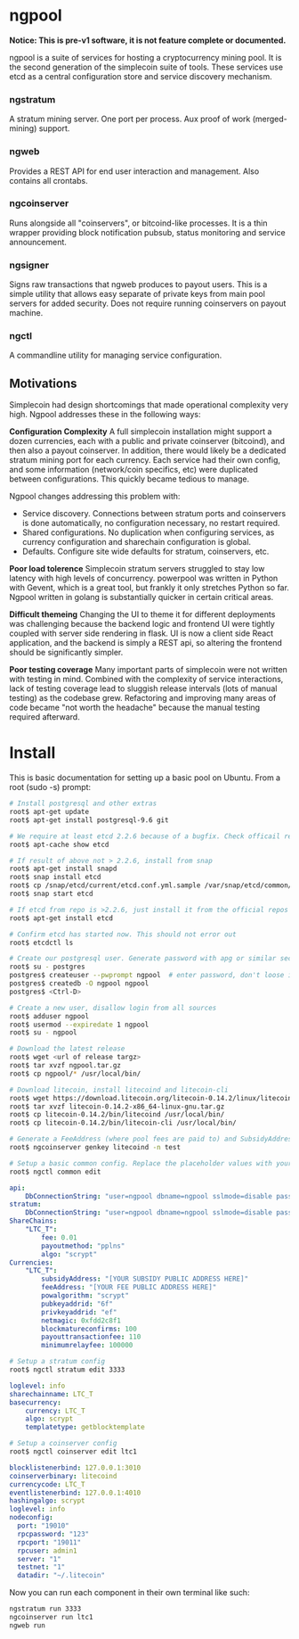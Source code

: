 # ngpool

**Notice: This is pre-v1 software, it is not feature complete or documented.**

ngpool is a suite of services for hosting a cryptocurrency mining pool. It is
the second generation of the simplecoin suite of tools. These services use etcd
as a central configuration store and service discovery mechanism.

### ngstratum
A stratum mining server. One port per process. Aux proof of work (merged-mining) support.

### ngweb
Provides a REST API for end user interaction and management. Also contains all crontabs.

### ngcoinserver
Runs alongside all "coinservers", or bitcoind-like processes. It is a thin
wrapper providing block notification pubsub, status monitoring and service
announcement. 

### ngsigner
Signs raw transactions that ngweb produces to payout users. This is a simple
utility that allows easy separate of private keys from main pool servers for
added security. Does not require running coinservers on payout machine.

### ngctl
A commandline utility for managing service configuration.

## Motivations

Simplecoin had design shortcomings that made operational complexity very high.
Ngpool addresses these in the following ways:

**Configuration Complexity**
A full simplecoin installation might support a dozen currencies, each with a
public and private coinserver (bitcoind), and then also a payout coinserver. In
addition, there would likely be a dedicated stratum mining port for each
currency. Each service had their own config, and some information (network/coin
specifics, etc) were duplicated between configurations. This quickly became
tedious to manage.

Ngpool changes addressing this problem with:
* Service discovery. Connections between stratum ports and coinservers is done
  automatically, no configuration necessary, no restart required.
* Shared configurations. No duplication when configuring services, as currency
  configuration and sharechain configuration is global.
* Defaults. Configure site wide defaults for stratum, coinservers, etc.

**Poor load tolerence**
Simplecoin stratum servers struggled to stay low latency with high levels of
concurrency. powerpool was written in Python with Gevent, which is a great
tool, but frankly it only stretches Python so far. Ngpool written in golang is
substantially quicker in certain critical areas.

**Difficult themeing**
Changing the UI to theme it for different deployments was challenging because
the backend logic and frontend UI were tightly coupled with server side
rendering in flask. UI is now a client side React application, and the backend
is simply a REST api, so altering the frontend should be significantly simpler.

**Poor testing coverage**
Many important parts of simplecoin were not written with testing in mind.
Combined with the complexity of service interactions, lack of testing coverage
lead to sluggish release intervals (lots of manual testing) as the codebase
grew. Refactoring and improving many areas of code became "not worth the
headache" because the manual testing required afterward.

# Install

This is basic documentation for setting up a basic pool on Ubuntu. From a root (sudo -s) prompt:

``` bash
# Install postgresql and other extras
root$ apt-get update
root$ apt-get install postgresql-9.6 git

# We require at least etcd 2.2.6 because of a bugfix. Check officail repo version.  
root$ apt-cache show etcd

# If result of above not > 2.2.6, install from snap
root$ apt-get install snapd
root$ snap install etcd
root$ cp /snap/etcd/current/etcd.conf.yml.sample /var/snap/etcd/common/etcd.conf.yml
root$ snap start etcd

# If etcd from repo is >2.2.6, just install it from the official repos
root$ apt-get install etcd

# Confirm etcd has started now. This should not error out
root$ etcdctl ls

# Create our postgresql user. Generate password with apg or similar secure generator
root$ su - postgres
postgres$ createuser --pwprompt ngpool  # enter password, don't loose it
postgres$ createdb -O ngpool ngpool
postgres$ <Ctrl-D>

# Create a new user, disallow login from all sources
root$ adduser ngpool
root$ usermod --expiredate 1 ngpool
root$ su - ngpool

# Download the latest release
root$ wget <url of release targz>
root$ tar xvzf ngpool.tar.gz
root$ cp ngpool/* /usr/local/bin/

# Download litecoin, install litecoind and litecoin-cli
root$ wget https://download.litecoin.org/litecoin-0.14.2/linux/litecoin-0.14.2-x86_64-linux-gnu.tar.gz
root$ tar xvzf litecoin-0.14.2-x86_64-linux-gnu.tar.gz
root$ cp litecoin-0.14.2/bin/litecoind /usr/local/bin/
root$ cp litecoin-0.14.2/bin/litecoin-cli /usr/local/bin/

# Generate a FeeAddress (where pool fees are paid to) and SubsidyAddress (where blocks are mined to) for the pool. Keep the private key somewhere safe if for production!!!
root$ ngcoinserver genkey litecoind -n test

# Setup a basic common config. Replace the placeholder values with your own.
root$ ngctl common edit
```

``` yaml
api:
    DbConnectionString: "user=ngpool dbname=ngpool sslmode=disable password=[YOUR DATABASE PASSWORD]"
stratum:
    DbConnectionString: "user=ngpool dbname=ngpool sslmode=disable password=[YOUR DATABASE PASSWORD]"
ShareChains:
    "LTC_T":
        fee: 0.01
        payoutmethod: "pplns"
        algo: "scrypt"
Currencies:
    "LTC_T":
        subsidyAddress: "[YOUR SUBSIDY PUBLIC ADDRESS HERE]"
        feeAddress: "[YOUR FEE PUBLIC ADDRESS HERE]"
        powalgorithm: "scrypt"
        pubkeyaddrid: "6f"
        privkeyaddrid: "ef"
        netmagic: 0xfdd2c8f1
        blockmatureconfirms: 100
        payouttransactionfee: 110
        minimumrelayfee: 100000

```

``` bash
# Setup a stratum config
root$ ngctl stratum edit 3333
```

``` yaml
loglevel: info
sharechainname: LTC_T
basecurrency:
    currency: LTC_T
    algo: scrypt
    templatetype: getblocktemplate
```

``` bash
# Setup a coinserver config
root$ ngctl coinserver edit ltc1
```

``` yaml
blocklistenerbind: 127.0.0.1:3010
coinserverbinary: litecoind
currencycode: LTC_T
eventlistenerbind: 127.0.0.1:4010
hashingalgo: scrypt
loglevel: info
nodeconfig:
  port: "19010"
  rpcpassword: "123"
  rpcport: "19011"
  rpcuser: admin1
  server: "1"
  testnet: "1"
  datadir: "~/.litecoin"
```

Now you can run each component in their own terminal like such:

``` bash
ngstratum run 3333
ngcoinserver run ltc1
ngweb run
```

